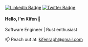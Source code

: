 [![LinkedIn Badge](https://img.shields.io/badge/LinkedIn-Profile-blue)]([https://www.linkedin.com/in/YOUR-LINKEDIN-USERNAME/](https://www.linkedin.com/in/asemekifen/))
[![Twitter Badge](https://img.shields.io/badge/Twitter-Profile-blue)]([https://twitter.com/YOUR_TWITTER_HANDLE](https://twitter.com/keyphen))

#### Hello, I'm Kifen 👋

Software Engineer | Rust enthusiast

📫 Reach out at: [kifenraph@gmail.com](mailto:kifenraph@gmail.com)
